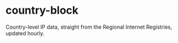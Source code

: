 # country-block
Country-level IP data, straight from the Regional Internet Registries, updated hourly. 
